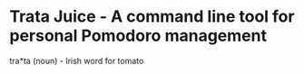 Trata Juice - A command line tool for personal Pomodoro management
===
tra*ta (noun) - Irish word for tomato

